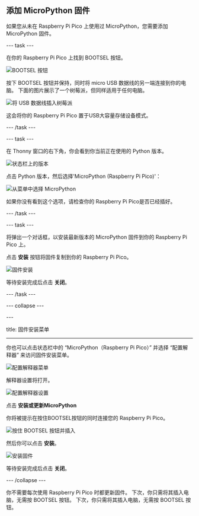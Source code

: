 ## 添加 MicroPython 固件

如果您从未在 Raspberry Pi Pico 上使用过 MicroPython，您需要添加 MicroPython 固件。

\--- task ---

在你的 Raspberry Pi Pico 上找到 BOOTSEL 按钮。

![BOOTSEL 按钮](images/Pico-bootsel.png)

按下 BOOTSEL 按钮并保持，同时将 micro USB 数据线的另一端连接到你的电脑。 下面的图片展示了一个树莓派，但同样适用于任何电脑。

![将 USB 数据线插入树莓派](images/Pico-Raspberry-Pi-4-Plug.png)

这会将你的 Raspberry Pi Pico 置于USB大容量存储设备模式。

\--- /task ---

\--- task ---

在 Thonny 窗口的右下角，你会看到你当前正在使用的 Python 版本。

![状态栏上的版本](images/thonny-status-bar-version.png)

点击 Python 版本，然后选择'MicroPython (Raspberry Pi Pico)'：

![从菜单中选择 MicroPython](images/thonny-micropython-pico-menu.png)

如果你没有看到这个选项，请检查你的 Raspberry Pi Pico是否已经插好。

\--- /task ---

\--- task ---

将弹出一个对话框，以安装最新版本的 MicroPython 固件到你的 Raspberry Pi Pico 上。

点击 **安装** 按钮将固件复制到你的 Raspberry Pi Pico。

![固件安装](images/thonny-install-micropython-pico.png)

等待安装完成后点击 **关闭**。

\--- /task ---

\--- collapse ---

---&#x20;

title: 固件安装菜单

---

你也可以点击状态栏中的 “MicroPython（Raspberry Pi Pico）” 并选择 “配置解释器” 来访问固件安装菜单。

![配置解释器菜单](images/thonny-configure-interpreter.png)

解释器设置将打开。

![配置解释器设置](images/thonny-interpreter-settings.png)

点击 **安装或更新MicroPython**

你将被提示在按住BOOTSEL按钮的同时连接您的 Raspberry Pi Pico。

![按住 BOOTSEL 按钮并插入](images/thonny-bootsel.png)

然后你可以点击 **安装**。

![安装固件](images/thonny-firmware-install.png)

等待安装完成后点击 **关闭**。

\--- /collapse ---

你不需要每次使用 Raspberry Pi Pico 时都更新固件。 下次，你只需将其插入电脑，无需按 BOOTSEL 按钮。 下次，你只需将其插入电脑，无需按 BOOTSEL 按钮。
